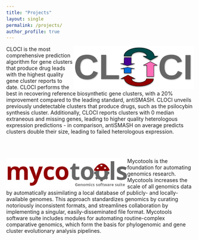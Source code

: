 ```yaml
---
title: "Projects"
layout: single
permalink: /projects/
author_profile: true
---
```


<a href="https://github.com/xonq/cloci"><img align="right"
src="https://github.com/xonq/xonq.github.io/blob/master/assets/images/cloci.png?raw=true"
title="Co-occurrence Locus and Orthologous Cluster Identifier"
style="width:325px"/></a>
CLOCI is the most comprehensive prediction algorithm for gene
clusters that produce drug leads with the highest quality gene cluster reports to date. CLOCI performs
the best in recovering reference biosynthetic gene clusters, with a 20%
improvement compared to the leading standard, antiSMASH. CLOCI unveils previously undetectable
clusters that produce drugs, such as the psilocybin synthesis cluster.
Additionally, CLOCI reports clusters with 0 median extraneous and missing
genes, leading to higher quality heterologous expression predictions - in
comparison, antiSMASH on average predicts clusters double their size, leading
to failed heterologous expression. 

<br /><br />

<a href="https://github.com/xonq/mycotools"><img align="left"
src="https://github.com/xonq/xonq.github.io/blob/master/assets/images/mycotools.png?raw=true"
style="width:325px"/></a>
Mycotools is the foundation for automating genomics research.
Mycotools increases the scale of all genomics data by
automatically assimilating a local database
of publicly- and locally-available genomes. This approach standardizes 
genomics by curating notoriously inconsistent formats, 
and streamlines collaboration by implementing a singular, easily-disseminated
file format. Mycotools software suite includes modules for automating
routine-complex comparative genomics, which form the basis for phylogenomic and
gene cluster evolutionary analysis pipelines.
